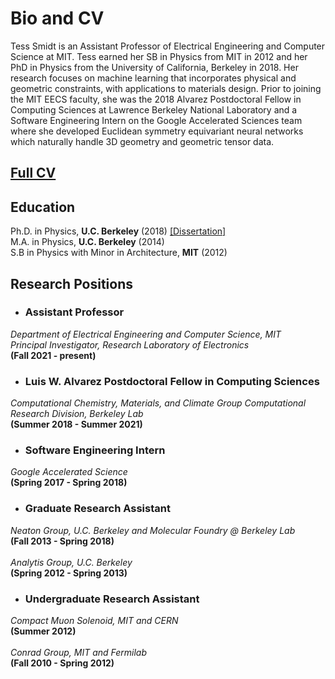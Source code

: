 # Bio and CV

Tess Smidt is an Assistant Professor of Electrical Engineering and Computer Science at MIT. Tess earned her SB in Physics from MIT in 2012 and her PhD in Physics from the University of California, Berkeley in 2018. Her research focuses on machine learning that incorporates physical and geometric constraints, with applications to materials design. Prior to joining the MIT EECS faculty, she was the 2018 Alvarez Postdoctoral Fellow in Computing Sciences at Lawrence Berkeley National Laboratory and a Software Engineering Intern on the Google Accelerated Sciences team where she developed Euclidean symmetry equivariant neural networks which naturally handle 3D geometry and geometric tensor data.

## [Full CV](pdfs/TessSmidt_CV.pdf)

## Education

Ph.D. in Physics, <b>U.C. Berkeley</b> (2018)  [[Dissertation]](pdfs/TES_dissertation_small.pdf)<br>
M.A. in Physics, <b> U.C. Berkeley</b> (2014) <br>
S.B in Physics with Minor in Architecture, <b>MIT</b> (2012)

## Research Positions

* ### Assistant Professor
<i>Department of Electrical Engineering and Computer Science, MIT</i>
<br>
<i>Principal Investigator, Research Laboratory of Electronics</i>
<br>
<b>(Fall 2021 - present)</b>

* ### Luis W. Alvarez Postdoctoral Fellow in Computing Sciences
<i>Computational Chemistry, Materials, and Climate Group
Computational Research Division, Berkeley Lab</i>
<br>
<b>(Summer 2018 - Summer 2021)</b>

* ### Software Engineering Intern
<i> Google Accelerated Science </i>
<br>
<b>(Spring 2017 - Spring 2018)</b>

* ### Graduate Research Assistant
<i> Neaton Group, U.C. Berkeley and Molecular Foundry @ Berkeley Lab </i>
<br>
<b> (Fall 2013 - Spring 2018) </b>
<br>
<br>
<i> Analytis Group, U.C. Berkeley </i>
<br>
<b> (Spring 2012 - Spring 2013) </b>

* ### Undergraduate Research Assistant
<i> Compact Muon Solenoid, MIT and CERN </i>
<br>
<b>(Summer 2012)</b>
<br>
<br>
<i> Conrad Group, MIT and Fermilab </i>
<br>
<b>(Fall 2010 - Spring 2012)</b>
